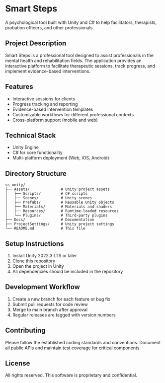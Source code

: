 # Smart Steps

A psychological tool built with Unity and C# to help facilitators, therapists, probation officers, and other professionals.

## Project Description

Smart Steps is a professional tool designed to assist professionals in the mental health and rehabilitation fields. The application provides an interactive platform to facilitate therapeutic sessions, track progress, and implement evidence-based interventions.

## Features

- Interactive sessions for clients
- Progress tracking and reporting
- Evidence-based intervention templates
- Customizable workflows for different professional contexts
- Cross-platform support (mobile and web)

## Technical Stack

- Unity Engine
- C# for core functionality
- Multi-platform deployment (Web, iOS, Android)

## Directory Structure

```
ss_unity/
├── Assets/              # Unity project assets
│   ├── Scripts/         # C# scripts
│   ├── Scenes/          # Unity scenes
│   ├── Prefabs/         # Reusable Unity objects
│   ├── Materials/       # Materials and shaders
│   ├── Resources/       # Runtime-loaded resources
│   └── Plugins/         # Third-party plugins
├── Docs/                # Documentation
├── ProjectSettings/     # Unity project settings
└── README.md            # This file
```

## Setup Instructions

1. Install Unity 2022.3 LTS or later
2. Clone this repository
3. Open the project in Unity
4. All dependencies should be included in the repository

## Development Workflow

1. Create a new branch for each feature or bug fix
2. Submit pull requests for code review
3. Merge to main branch after approval
4. Regular releases are tagged with version numbers

## Contributing

Please follow the established coding standards and conventions. Document all public APIs and maintain test coverage for critical components.

## License

All rights reserved. This software is proprietary and confidential.

